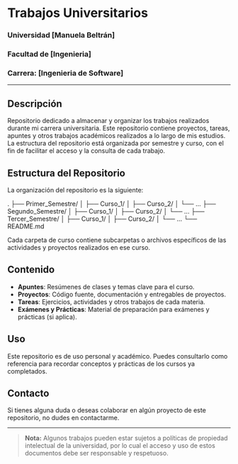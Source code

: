 # Trabajos Universitarios

### Universidad [Manuela Beltrán]
### Facultad de [Ingenieria]
### Carrera: [Ingenieria de Software]

---


## Descripción 

Repositorio dedicado a almacenar y organizar los trabajos realizados durante mi carrera universitaria.
Este repositorio contiene proyectos, tareas, apuntes y otros trabajos académicos realizados a lo largo de mis estudios. 
La estructura del repositorio está organizada por semestre y curso, con el fin de facilitar el acceso y la consulta de cada trabajo.

## Estructura del Repositorio

La organización del repositorio es la siguiente:

. ├── Primer_Semestre/ │ ├── Curso_1/ │ ├── Curso_2/ │ └── ... ├── Segundo_Semestre/ │ ├── Curso_1/ │ ├── Curso_2/ │ └── ... ├── Tercer_Semestre/ │ ├── Curso_1/ │ ├── Curso_2/ │ └── ... └── README.md


Cada carpeta de curso contiene subcarpetas o archivos específicos de las actividades y proyectos realizados en ese curso. 

## Contenido

- **Apuntes**: Resúmenes de clases y temas clave para el curso.
- **Proyectos**: Código fuente, documentación y entregables de proyectos.
- **Tareas**: Ejercicios, actividades y otros trabajos de cada materia.
- **Exámenes y Prácticas**: Material de preparación para exámenes y prácticas (si aplica).

## Uso

Este repositorio es de uso personal y académico. Puedes consultarlo como referencia para recordar conceptos y prácticas de los cursos ya completados.

## Contacto

Si tienes alguna duda o deseas colaborar en algún proyecto de este repositorio, no dudes en contactarme.

---

> **Nota:** Algunos trabajos pueden estar sujetos a políticas de propiedad intelectual de la universidad, por lo cual el acceso y uso de estos documentos debe ser responsable y respetuoso.
